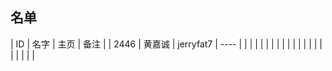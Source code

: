 ## 名单

| ID   | 名字  | 主页 | 备注 |
| 2446 | 黄嘉诚 | jerryfat7 | ---- |
|      |      |      |      |
|      |      |      |      |
|      |      |      |      |
|      |      |      |      |


